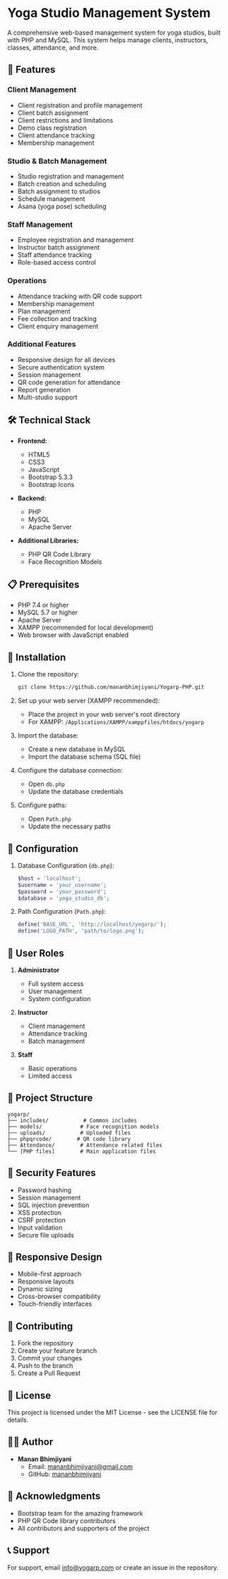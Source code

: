 # Yoga Studio Management System

A comprehensive web-based management system for yoga studios, built with PHP and MySQL. This system helps manage clients, instructors, classes, attendance, and more.

## 🌟 Features

### Client Management
- Client registration and profile management
- Client batch assignment
- Client restrictions and limitations
- Demo class registration
- Client attendance tracking
- Membership management

### Studio & Batch Management
- Studio registration and management
- Batch creation and scheduling
- Batch assignment to studios
- Schedule management
- Asana (yoga pose) scheduling

### Staff Management
- Employee registration and management
- Instructor batch assignment
- Staff attendance tracking
- Role-based access control

### Operations
- Attendance tracking with QR code support
- Membership management
- Plan management
- Fee collection and tracking
- Client enquiry management

### Additional Features
- Responsive design for all devices
- Secure authentication system
- Session management
- QR code generation for attendance
- Report generation
- Multi-studio support

## 🛠️ Technical Stack

- **Frontend:**
  - HTML5
  - CSS3
  - JavaScript
  - Bootstrap 5.3.3
  - Bootstrap Icons

- **Backend:**
  - PHP
  - MySQL
  - Apache Server

- **Additional Libraries:**
  - PHP QR Code Library
  - Face Recognition Models

## 📋 Prerequisites

- PHP 7.4 or higher
- MySQL 5.7 or higher
- Apache Server
- XAMPP (recommended for local development)
- Web browser with JavaScript enabled

## 🚀 Installation

1. Clone the repository:
   ```bash
   git clone https://github.com/mananbhimjiyani/Yogarp-PHP.git
   ```

2. Set up your web server (XAMPP recommended):
   - Place the project in your web server's root directory
   - For XAMPP: `/Applications/XAMPP/xamppfiles/htdocs/yogarp`

3. Import the database:
   - Create a new database in MySQL
   - Import the database schema (SQL file)

4. Configure the database connection:
   - Open `db.php`
   - Update the database credentials

5. Configure paths:
   - Open `Path.php`
   - Update the necessary paths

## 🔧 Configuration

1. Database Configuration (`db.php`):
   ```php
   $host = 'localhost';
   $username = 'your_username';
   $password = 'your_password';
   $database = 'yoga_studio_db';
   ```

2. Path Configuration (`Path.php`):
   ```php
   define('BASE_URL', 'http://localhost/yogarp/');
   define('LOGO_PATH', 'path/to/logo.png');
   ```

## 👥 User Roles

1. **Administrator**
   - Full system access
   - User management
   - System configuration

2. **Instructor**
   - Client management
   - Attendance tracking
   - Batch management

3. **Staff**
   - Basic operations
   - Limited access

## 📁 Project Structure

```
yogarp/
├── includes/           # Common includes
├── models/            # Face recognition models
├── uploads/           # Uploaded files
├── phpqrcode/        # QR code library
├── Attendance/        # Attendance related files
└── [PHP files]        # Main application files
```

## 🔐 Security Features

- Password hashing
- Session management
- SQL injection prevention
- XSS protection
- CSRF protection
- Input validation
- Secure file uploads

## 📱 Responsive Design

- Mobile-first approach
- Responsive layouts
- Dynamic sizing
- Cross-browser compatibility
- Touch-friendly interfaces

## 🤝 Contributing

1. Fork the repository
2. Create your feature branch
3. Commit your changes
4. Push to the branch
5. Create a Pull Request

## 📄 License

This project is licensed under the MIT License - see the LICENSE file for details.

## 👨‍💻 Author

- **Manan Bhimjiyani**
  - Email: mananbhimjiyani@gmail.com
  - GitHub: [mananbhimjiyani](https://github.com/mananbhimjiyani)

## 🙏 Acknowledgments

- Bootstrap team for the amazing framework
- PHP QR Code library contributors
- All contributors and supporters of the project

## 📞 Support

For support, email info@yogarp.com or create an issue in the repository. 